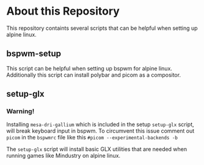 # About this Repository
This repository containts several scripts that can be helpful when setting up alpine linux.

## bspwm-setup
This script can be helpful when setting up bspwm for alpine linux. Additionally this script can install polybar and picom as a compositor.

## setup-glx

### Warning!

Installing `mesa-dri-gallium` which is included in the setup `setup-glx` script, will break keyboard input in bspwm. To circumvent this issue comment out `picom` in the `bspwmrc` file like this `#picom --experimental-backends -b` 

The `setup-glx` script will install basic GLX utilities that are needed when running games like Mindustry on alpine linux.


